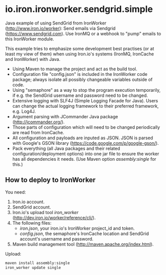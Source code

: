 io.iron.ironworker.sendgrid.simple
==================================

Java example of using SendGrid from IronWorker (http://www.iron.io/worker): Send emails via Sendgrid (https://www.sendgrid.com). Use IronMQ or a webhook to "pump" emails to this IronWorker module.

This example tries to emphasize some development best practises (or at least my view of them) when using Iron.io's systems (IronMQ, IronCache and IronWorker) with Java.

* Using Maven to manage the project and act as the build tool.
* Configuration file "config.json" is included in the IronWorker code package; always isolate all possibly changeable variables outside of code.
* Using "semaphore" as a way to stop the program execution temporarily, if e.g. the SendGrid username and password need to be changed.
* Extensive logging with SLF4J (Simple Logging Facade for Java). Users can change the actual logging framework to their preferred framework, e.g. Log4J.
* Argument parsing with JCommander Java package (http://jcommander.org/).
* Those parts of configuration which will need to be changed periodically are read from IronCache.
* All configuration and payloads are inputed as JSON. JSON is parsed with Google's GSON library (https://code.google.com/p/google-gson/).
* Pack everything (all Java packages and their related configuration/deployment options) into one jar file to ensure the worker has all dependencies it needs. (Use Maven option *assembly:single* for this.)

How to deploy to IronWorker
---------------------------

You need:

1. Iron.io account.
2. SendGrid account.
3. Iron.io's upload tool *iron_worker* (http://dev.iron.io/worker/reference/cli/).
4. The following files:
	* *iron.json*, your iron.io's IronWorker project_id and token.
	* *config.json*, the semaphore's IronCache location and SendGrid account's username and password.
5. Maven build management tool (http://maven.apache.org/index.html).

Upload:

```bash
maven install assembly:single
iron_worker update single
```

